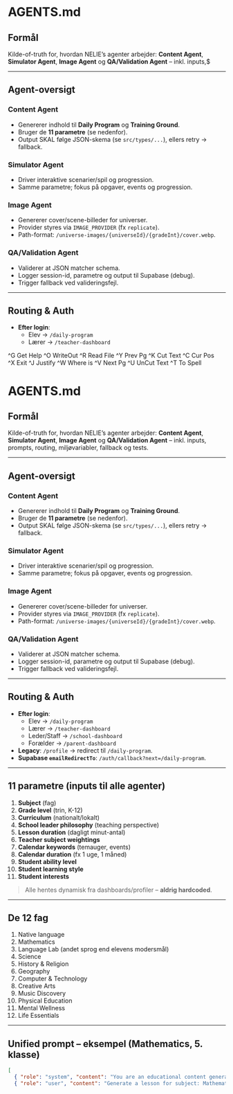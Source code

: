 # AGENTS.md

## Formål
Kilde-of-truth for, hvordan NELIE’s agenter arbejder: **Content Agent**, **Simulator Agent**, **Image Agent** og **QA/Validation Agent** – inkl. inputs,$

---

## Agent-oversigt

### Content Agent
- Genererer indhold til **Daily Program** og **Training Ground**.
- Bruger de **11 parametre** (se nedenfor).
- Output SKAL følge JSON-skema (se `src/types/...`), ellers retry → fallback.

### Simulator Agent
- Driver interaktive scenarier/spil og progression.
- Samme parametre; fokus på opgaver, events og progression.

### Image Agent
- Genererer cover/scene-billeder for universer.
- Provider styres via `IMAGE_PROVIDER` (fx `replicate`).
- Path-format: `/universe-images/{universeId}/{gradeInt}/cover.webp`.

### QA/Validation Agent
- Validerer at JSON matcher schema.
- Logger session-id, parametre og output til Supabase (debug).
- Trigger fallback ved valideringsfejl.

---

## Routing & Auth
- **Efter login**:
  - Elev → `/daily-program`
  - Lærer → `/teacher-dashboard`

^G Get Help              ^O WriteOut              ^R Read File             ^Y Prev Pg               ^K Cut Text              ^C Cur Pos               
^X Exit                  ^J Justify               ^W Where is              ^V Next Pg               ^U UnCut Text            ^T To Spell              
# AGENTS.md

## Formål
Kilde-of-truth for, hvordan NELIE’s agenter arbejder: **Content Agent**, **Simulator Agent**, **Image Agent** og **QA/Validation Agent** – inkl. inputs, prompts, routing, miljøvariabler, fallback og tests.

---

## Agent-oversigt

### Content Agent
- Genererer indhold til **Daily Program** og **Training Ground**.
- Bruger de **11 parametre** (se nedenfor).
- Output SKAL følge JSON-skema (se `src/types/...`), ellers retry → fallback.

### Simulator Agent
- Driver interaktive scenarier/spil og progression.
- Samme parametre; fokus på opgaver, events og progression.

### Image Agent
- Genererer cover/scene-billeder for universer.
- Provider styres via `IMAGE_PROVIDER` (fx `replicate`).
- Path-format: `/universe-images/{universeId}/{gradeInt}/cover.webp`.

### QA/Validation Agent
- Validerer at JSON matcher schema.
- Logger session-id, parametre og output til Supabase (debug).
- Trigger fallback ved valideringsfejl.

---

## Routing & Auth
- **Efter login**:
  - Elev → `/daily-program`
  - Lærer → `/teacher-dashboard`
  - Leder/Staff → `/school-dashboard`
  - Forælder → `/parent-dashboard`
- **Legacy**: `/profile` → redirect til `/daily-program`.
- **Supabase `emailRedirectTo`**: `/auth/callback?next=/daily-program`.

---

## 11 parametre (inputs til alle agenter)
1. **Subject** (fag)  
2. **Grade level** (trin, K-12)  
3. **Curriculum** (nationalt/lokalt)  
4. **School leader philosophy** (teaching perspective)  
5. **Lesson duration** (dagligt minut-antal)  
6. **Teacher subject weightings**  
7. **Calendar keywords** (temauger, events)  
8. **Calendar duration** (fx 1 uge, 1 måned)  
9. **Student ability level**  
10. **Student learning style**  
11. **Student interests**

> Alle hentes dynamisk fra dashboards/profiler – **aldrig hardcoded**.

---

## De 12 fag
1. Native language  
2. Mathematics  
3. Language Lab (andet sprog end elevens modersmål)  
4. Science  
5. History & Religion  
6. Geography  
7. Computer & Technology  
8. Creative Arts  
9. Music Discovery  
10. Physical Education  
11. Mental Wellness  
12. Life Essentials

---

## Unified prompt – eksempel (Mathematics, 5. klasse)

```json
[
  { "role": "system", "content": "You are an educational content generator for K-12." },
  { "role": "user", "content": "Generate a lesson for subject: Mathematics.\nGrade level: 5.\nCurriculum: {{CURRICULUM}}.\nSchool philosophy: {{SCHOOL_LEADER_PHILOSOPHY}}.\nLesson duration: 150 minutes.\nTeacher weightings: {{TEACHER_SUBJECT_WEIGHTS}}.\nCalendar context: {{CALENDAR_KEYWORDS}} (duration: {{CALENDAR_DURATION}}).\nAdapt to student ability: {{ABILITY_LEVEL}}.\nLearning style: {{LEARNING_STYLE}}.\nInterests: {{INTERESTS}}.\n\nOutput must strictly follow the JSON schema (see src/types/...)\n"}]

